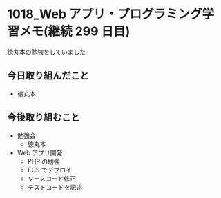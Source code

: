 # 1018_Web アプリ・プログラミング学習メモ(継続 299 日目)

徳丸本の勉強をしていました

## 今日取り組んだこと

- 徳丸本

## 今後取り組むこと

- 勉強会
  - 徳丸本
- Web アプリ開発
  - PHP の勉強
  - ECS でデプロイ
  - ソースコード修正
  - テストコードを記述
